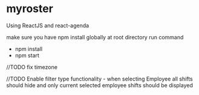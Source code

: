 # myroster
Using ReactJS and react-agenda

make sure you have npm install globally at root directory run command

- npm install
- npm start


//TODO fix timezone

//TODO
Enable filter type functionality - when selecting Employee all shifts should hide and only current selected employee shifts should be displayed
